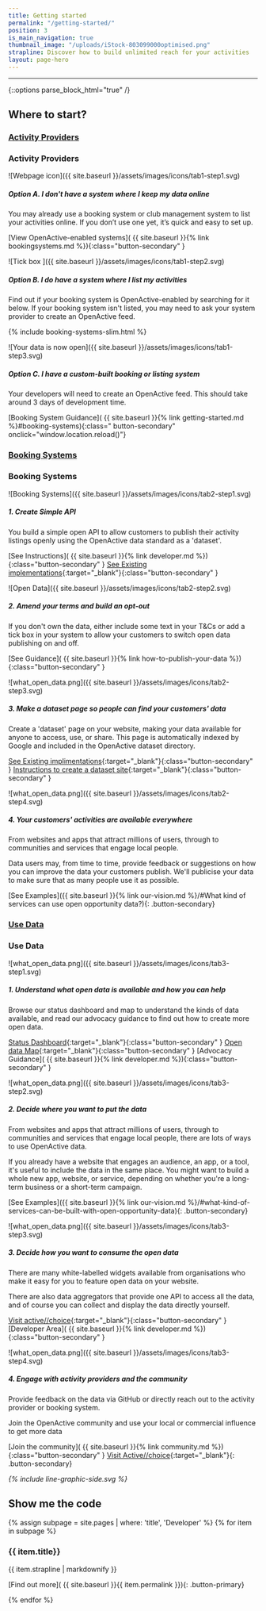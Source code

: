 ```yaml
---
title: Getting started
permalink: "/getting-started/"
position: 3
is_main_navigation: true
thumbnail_image: "/uploads/iStock-803099000optimised.png"
strapline: Discover how to build unlimited reach for your activities
layout: page-hero
---
```



---

{::options parse_block_html="true" /}

<!--  ---------------->
<!-- TABS -->
<!--  ---------------->
<article markdown="0" class="tabs ">
<h2 class="sub-heading-two">Where to start?</h2>
<div id="tabs">
<div class="tabsList " role="tablist">

<h3 class="tablink" role="tab presentation" aria-selected="false">
<a href="#activity-provider">Activity Providers</a>
<i class="icon_wrap_accordian">
<i class="icon"></i>
</i>
</h3>

<div markdown="1" role="tabpanel" id="activity-provider" class="tabPanel" aria-hidden="true"
aria-labelledby="activity-provider">

<!--  ---------------->
<!-- TAB ONE BLOCK -->
<!--  ---------------->
<div>

### Activity Providers

</div>
<!--STEP ONE-->
<div>

![Webpage icon]({{ site.baseurl }}/assets/images/icons/tab1-step1.svg)

<div class="step-text">

##### Option A. I don't have a system where I keep my data online

You may already use a booking system or club management system to list your activities online. If you don’t use one yet, it’s quick and easy to set up.

[View OpenActive-enabled systems]( {{ site.baseurl }}{% link bookingsystems.md %}){:class="button-secondary" }

</div>
</div>
<!--STEP TWO-->
<div>

![Tick box ]({{ site.baseurl }}/assets/images/icons/tab1-step2.svg)

<div class="step-text">

##### Option B. I do have a system where I list my activities

Find out if your booking system is OpenActive-enabled by searching for it below. If your booking system isn't listed, you may need to ask your system provider to create an OpenActive feed.

<div class="slim-booking">
{% include booking-systems-slim.html %}
</div>

</div>

</div>

<!--STEP THREE-->
<div>

![Your data is now open]({{ site.baseurl }}/assets/images/icons/tab1-step3.svg)

<div class="step-text">

##### Option C. I have a custom-built booking or listing system

Your developers will need to create an OpenActive feed. This should take around 3 days of development time.

[Booking System Guidance]( {{ site.baseurl }}{% link getting-started.md %}#booking-systems){:class=" button-secondary" onclick="window.location.reload()"}

</div>
</div>

</div>
<!--  ---------------->
<!-- TAB TWO BLOCK -->
<!--  ---------------->

<h3 class="tablink" role="tab presentation" aria-selected="false">
<a href="#booking-systems">Booking Systems</a>
<i class="icon_wrap_accordian">
<i class="icon"></i>
</i>
</h3>

<div markdown="1" role="tabpanel" id="booking-systems" class="tabPanel" aria-hidden="true"
aria-labelledby="booking-systems">

<div>

### Booking Systems

</div>

<!--STEP ONE-->
<div>

![Booking Systems]({{ site.baseurl }}/assets/images/icons/tab2-step1.svg)

<div class="step-text">

##### 1. Create Simple API

You build a simple open API to allow customers to publish their activity listings openly using the OpenActive data standard as a 'dataset'.

[See Instructions]( {{ site.baseurl }}{% link developer.md %}){:class="button-secondary" }
[See Existing implementations](http://status.openactive.io/){:target="_blank"}{:class="button-secondary" }

</div>
</div>

<!--STEP TWO-->
<div>

![Open Data]({{ site.baseurl }}/assets/images/icons/tab2-step2.svg)

<div class="step-text">

##### 2. Amend your terms and build an opt-out

If you don't own the data, either include some text in your T&Cs or add a tick box in your system to allow your customers to switch open data publishing on and off.

[See Guidance]( {{ site.baseurl }}{% link 
how-to-publish-your-data %}){:class="button-secondary" }

</div>
</div>

<!--STEP THREE-->
<div>

![what_open_data.png]({{ site.baseurl }}/assets/images/icons/tab2-step3.svg)

<div class="step-text">

##### 3. Make a dataset page so people can find your customers' data

Create a 'dataset' page on your website, making your data available for anyone to access, use, or share. This page is automatically indexed by Google and included in the OpenActive dataset directory.

[See Existing implimentations](http://status.openactive.io/){:target="_blank"}{:class="button-secondary" }
[Instructions to create a dataset site](https://github.com/openactive/dataset-site-generator/wiki){:target="_blank"}{:class="button-secondary" }

</div>
</div>
<!--STEP FOUR-->
<div>

![what_open_data.png]({{ site.baseurl }}/assets/images/icons/tab2-step4.svg)

<div class="step-text">

##### 4. Your customers' activities are available everywhere

From websites and apps that attract millions of users, through to communities and services that engage local people.

Data users may, from time to time, provide feedback or suggestions on how you can improve the data your customers publish.
We'll publicise your data to make sure that as many people use it as possible.

[See Examples]({{ site.baseurl }}{% link our-vision.md %}/#What kind of services can use open opportunity data?){: .button-secondary}

</div>
</div>

</div>

<!--  ---------------->
<!-- TAB THREE BLOCK -->
<!--  ---------------->
<h3 class="tablink" role="tab presentation" aria-selected="false">
<a href="#use-data">Use Data</a>

<i class="icon_wrap_accordian">
<i class="icon"></i>
</i>
</h3>

<div markdown="1" role="tabpanel" id="use-data" class="tabPanel" aria-hidden="true"
aria-labelledby="use-data">

<!--STEP ONE-->
<div>

### Use Data

</div>
<div>

![what_open_data.png]({{ site.baseurl }}/assets/images/icons/tab3-step1.svg)

<div class="step-text">

##### 1. Understand what open data is available and how you can help

Browse our status dashboard and map to understand the kinds of data available, and read our advocacy guidance to find out how to create more open data.

[Status Dashboard](http://status.openactive.io/){:target="_blank"}{:class="button-secondary" }
[Open data Map](https://philiphorgan.carto.com/builder/6ac0f185-8322-4b95-ae66-b55768390fa9/embed){:target="_blank"}{:class="button-secondary" }
[Advocacy Guidance]( {{ site.baseurl }}{% link developer.md %}){:class="button-secondary" }

</div>
</div>

<!--STEP TWO-->
<div>

![what_open_data.png]({{ site.baseurl }}/assets/images/icons/tab3-step2.svg)

<div class="step-text">

##### 2. Decide where you want to put the data

From websites and apps that attract millions of users, through to communities and services that engage local people, there are lots of ways to use OpenActive data.

If you already have a website that engages an audience, an app, or a tool, it's useful to include the data in the same place. You might want to build a whole new app, website, or service, depending on whether you're a long-term business or a short-term campaign.

[See Examples]({{ site.baseurl }}{% link our-vision.md %}/#what-kind-of-services-can-be-built-with-open-opportunity-data){: .button-secondary}

</div>

</div>

<!--STEP THREE-->
<div>

![what_open_data.png]({{ site.baseurl }}/assets/images/icons/tab3-step3.svg)

<div class="step-text">

##### 3. Decide how you want to consume the open data

There are many white-labelled widgets available from organisations who make it easy for you to feature open data on your website.

There are also data aggregators that provide one API to access all the data, and of course you can collect and display the data directly yourself.

<!-- [See procurement Guide]( {{ site.baseurl }}{% link developer.md %}){:class="button-primary" } -->
[Visit active//choice](https://www.activechoice.org/){:target="_blank"}{:class="button-secondary" }
[Developer Area]( {{ site.baseurl }}{% link developer.md %}){:class="button-secondary" }

</div>
</div>

<!--STEP FOUR-->
<div>

![what_open_data.png]({{ site.baseurl }}/assets/images/icons/tab3-step4.svg)

<div class="step-text">

##### 4. Engage with activity providers and the community

Provide feedback on the data via GitHub or directly reach out to the activity provider or booking system.

Join the OpenActive community and use your local or commercial influence to get more data

<!-- [Feedback guidance]( {{ site.baseurl }}{% link developer.md %}){:class="button-primary" } -->
[Join the community]( {{ site.baseurl }}{% link community.md %}){:class="button-secondary" }
[Visit Active//choice](https://www.activechoice.org/){:target="_blank"}{: .button-secondary}


</div>
</div>

</div>
</div>
</div>
<i class="line-graphic">{% include line-graphic-side.svg %}</i>
</article>

<!--  ---------------->
<!-- CALL TO ACTION -->
<!--  ---------------->
<!-- <article class="call_to_action "> -->
<!-- <div class="subgrid"> -->
<!-- <div class="two list"> -->

<!-- ### Publish Your Data -->

<!-- 1. Open your organisation’s data to allow customers to easily access events and services -->
<!-- 2. With open data, your activities can be discovered, shared, and engaged with by people nationwide -->
<!-- 3. By publishing your data, your activities will be shared across websites and apps that attract millions of users, to communities and services that engage local people -->

<!-- [Publish Data]( {{ site.baseurl }}{% link simple-publish.md %}){: .button-primary} -->

<!-- </div> -->
<!-- <div class="two  list"> -->

<!-- ### Using Data -->

<!-- 1. Developers and innovators can use data to create new products and services to benefit the sports and physical sector -->
<!-- 2. By releasing open data, we can build growth and reach across the sector -->
<!-- 3. Easy access to opportunity data can help people get active, and boost participation in activities nationwide -->
<!-- 4. We encourage you to explore the data published so far, and discover what’s useful for you -->

<!-- [Use Data]( {{ site.baseurl }}{% link simple-use.md %}){: .button-primary} -->

<!-- </div> -->
<!-- </div> -->
<!-- </article> -->

<!--  ---------------->
<!-- CALL TO ACTION -->
<!--  ---------------->
<!--
<article>
<div class="one">

## I’m interested, but how can I help?

If you think your organisation would benefit from open data, but the decision isn’t in your hands, explore the links below for accessible documents to share with your team or employer.
</div>
</article>
-->

<!--  ---------------->
<!-- CALL TO ACTION -->
<!--  ---------------->
<!--
<article class="call_to_action">
<div class="subgrid">
<div class="three">

#### Convince your company

Discover downloadable documents to give to your company.

[Convince Company]( {{ site.baseurl }}{% link convince-company.md %}){: .button-primary}

</div>
<div class="three">

#### Tell your team

Find resources designed to explain open data to your colleagues.

[Tell Team]( {{ site.baseurl }}{% link tell-team.md %}){: .button-primary}

</div>
<div class="three">

#### Contact us

Have a question? Get in touch.

<a class="button-primary" href="mailto:hello@openactive.io">Contact</a>

</div>
</div>
</article>
-->

<!--  ---------------->
<!-- DEVELOPER CALL TO ACTION -->
<!--  ---------------->

<article class="call_to_action--full-width">
<h2 class="sub-heading-two">Show me the code</h2>
<div class="one">

{% assign subpage = site.pages | where: 'title', 'Developer' %}
{% for item in subpage %}

### {{ item.title}}

{{ item.strapline | markdownify }}

[Find out more]( {{ site.baseurl }}{{ item.permalink }}){: .button-primary}

</div>
<figure>
<div class="mask"></div>
<div class="image" style="background: url({{ site.baseurl }}{{ item.thumbnail_image }})center center / cover no-repeat;"></div>
</figure>
{% endfor %}
</article>